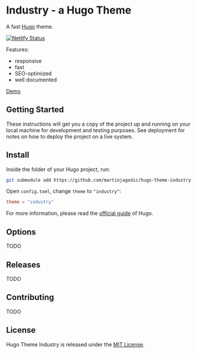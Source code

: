 
# Industry - a Hugo Theme

A fast [Hugo](https://gohugo.io/) theme.

[![Netlify Status](https://api.netlify.com/api/v1/badges/f3454f2a-09c8-445e-93ac-cd60f0f6ea92/deploy-status)](https://app.netlify.com/sites/hugo-theme-industry/deploys)

Features:
- responsive
- fast
- SEO-optimized
- well documented

[Demo](https://hugo-theme-industry.netlify.app/)

## Getting Started

These instructions will get you a copy of the project up and running on your local machine for development and testing purposes. See deployment for notes on how to deploy the project on a live system.

## Install

Inside the folder of your Hugo project, run:

```bash
git submodule add https://github.com/martinjagodic/hugo-theme-industry themes/industry
```

Open `config.toml`, change `theme` to `"industry"`:

```toml
theme = "industry"
```

For more information, please read the [official guide](https://gohugo.io/getting-started/quick-start/#step-3-add-a-theme) of Hugo.

## Options

TODO

## Releases

TODO

## Contributing

TODO

## License

Hugo Theme Industry is released under the [MIT License](LICENSE).

